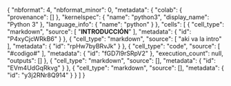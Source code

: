 {
  "nbformat": 4,
  "nbformat_minor": 0,
  "metadata": {
    "colab": {
      "provenance": []
    },
    "kernelspec": {
      "name": "python3",
      "display_name": "Python 3"
    },
    "language_info": {
      "name": "python"
    }
  },
  "cells": [
    {
      "cell_type": "markdown",
      "source": [
        "**INTRODUCCIÓN**"
      ],
      "metadata": {
        "id": "P4xyCjcWRkB6"
      }
    },
    {
      "cell_type": "markdown",
      "source": [
        "aki va la intro"
      ],
      "metadata": {
        "id": "rpHw7byBRvJk"
      }
    },
    {
      "cell_type": "code",
      "source": [
        "#codigo#"
      ],
      "metadata": {
        "id": "fGD7l9rSRpV2"
      },
      "execution_count": null,
      "outputs": []
    },
    {
      "cell_type": "markdown",
      "source": [],
      "metadata": {
        "id": "EVm4UdGqRkvg"
      }
    },
    {
      "cell_type": "markdown",
      "source": [],
      "metadata": {
        "id": "y3j2RNr8Q914"
      }
    }
  ]
}
